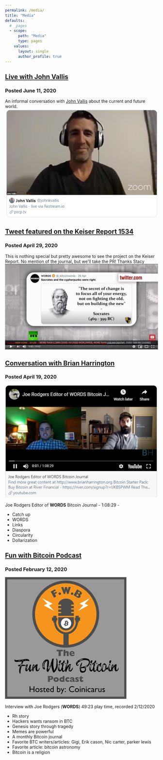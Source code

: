 ```yaml
---
permalink: /media/
title: "Media"
defaults:
  # _pages
  - scope:
      path: "Media"
      type: pages
    values:
      layout: single
      author_profile: true
---
```


## [Live with John Vallis](https://twitter.com/johnkvallis/status/1271256915075428352)
### Posted June 11, 2020
An informal conversation with [John Vallis](https://twitter.com/johnkvallis) about the current and future world.
![john vallis tweet](/assets/images/media/jv1.png)

## [Tweet featured on the Keiser Report 1534](https://youtu.be/x9owXLhsg-0?t=561)
### Posted April 29, 2020
This is nothing special but pretty awesome to see the project on the Keiser Report. No mention of the journal, but we'll take the PR! Thanks Stacy
[![](/assets/images/media/keiser-report.png)](https://youtu.be/x9owXLhsg-0?t=560)

## [Conversation with Brian Harrington](https://youtu.be/rMTVUMXcuL8)
### Posted April 19, 2020
[![](/assets/images/media/brianharrington.png)](https://youtu.be/rMTVUMXcuL8?t=1)

Joe Rodgers Editor of **WORDS** Bitcoin Journal - 1:08:29 - 
* Catch up 
* WORDS
* Links
* Diaspora
* Circularity
* Dollarization

## [Fun with Bitcoin Podcast](https://anchor.fm/funwithbitcoin/episodes/Interview-with-Joe-Rodgers-WORDS-eapkfi)
### Posted February 12, 2020
[![](/assets/images/media/funwithbitcoin.png)](https://anchor.fm/funwithbitcoin/episodes/Interview-with-Joe-Rodgers-WORDS-eapkfi)

Interview with Joe Rodgers (**WORDS**)	49:23 play time, recorded	2/12/2020	
* Rh story 
* Hackers wants ransom in BTC 
* Genesis story through tragedy 
* Memes are powerful 
* A monthly Bitcoin journal 
* Favorite BTC writers/articles: Gigi, Erik cason, Nic carter, parker lewis 
* Favorite article: bitcoin astronomy 
* Bitcoin is a religion 
